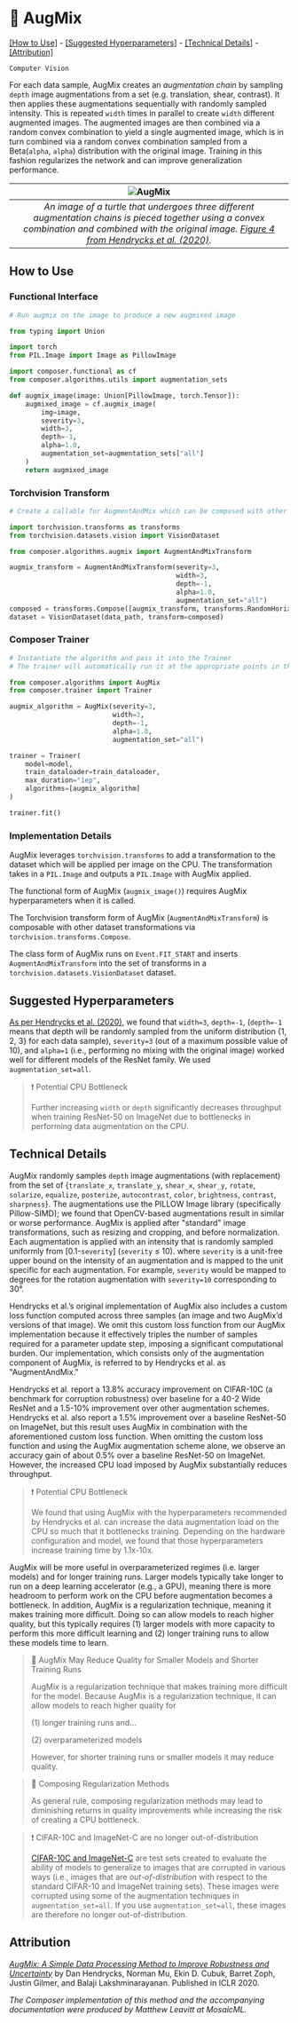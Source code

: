 # 🎨 AugMix

[\[How to Use\]](#how-to-use) - [\[Suggested Hyperparameters\]](#suggested-hyperparameters) - [\[Technical Details\]](#technical-details) - [\[Attribution\]](#attribution)

`Computer Vision`

For each data sample, AugMix creates an _augmentation chain_ by sampling `depth` image augmentations from a set (e.g. translation, shear, contrast).
It then applies these augmentations sequentially with randomly sampled intensity.
This is repeated `width` times in parallel to create `width` different augmented images.
The augmented images are then combined via a random convex combination to yield a single augmented image, which is in turn combined via a random convex combination sampled from a Beta(`alpha`, `alpha`) distribution with the original image.
Training in this fashion regularizes the network and can improve generalization performance.

| ![AugMix](https://storage.googleapis.com/docs.mosaicml.com/images/methods/aug_mix.png) |
|:--:
|*An image of a turtle that undergoes three different augmentation chains is pieced together using a convex combination and combined with the original image. [Figure 4 from Hendrycks et al. (2020)](https://arxiv.org/abs/1912.02781).*|

## How to Use

### Functional Interface

```python
# Run augmix on the image to produce a new augmixed image

from typing import Union

import torch
from PIL.Image import Image as PillowImage

import composer.functional as cf
from composer.algorithms.utils import augmentation_sets

def augmix_image(image: Union[PillowImage, torch.Tensor]):
    augmixed_image = cf.augmix_image(
        img=image,
        severity=3,
        width=3,
        depth=-1,
        alpha=1.0,
        augmentation_set=augmentation_sets["all"]
    )
    return augmixed_image
```

### Torchvision Transform

<!--pytest.mark.skip-->
```python
# Create a callable for AugmentAndMix which can be composed with other image augmentations

import torchvision.transforms as transforms
from torchvision.datasets.vision import VisionDataset

from composer.algorithms.augmix import AugmentAndMixTransform

augmix_transform = AugmentAndMixTransform(severity=3,
                                          width=3,
                                          depth=-1,
                                          alpha=1.0,
                                          augmentation_set="all")
composed = transforms.Compose([augmix_transform, transforms.RandomHorizontalFlip()])
dataset = VisionDataset(data_path, transform=composed)
```

### Composer Trainer

<!--pytest.mark.gpu-->
<!--pytest.mark.timeout(15)-->
<!--
```python
from torch.utils.data import DataLoader
from tests.common import RandomImageDataset, SimpleModel

model = SimpleModel()
train_dataloader = DataLoader(RandomImageDataset())
```
-->
<!--pytest-codeblocks:cont-->
```python
# Instantiate the algorithm and pass it into the Trainer
# The trainer will automatically run it at the appropriate points in the training loop

from composer.algorithms import AugMix
from composer.trainer import Trainer

augmix_algorithm = AugMix(severity=3,
                          width=3,
                          depth=-1,
                          alpha=1.0,
                          augmentation_set="all")

trainer = Trainer(
    model=model,
    train_dataloader=train_dataloader,
    max_duration="1ep",
    algorithms=[augmix_algorithm]
)

trainer.fit()
```

### Implementation Details

AugMix leverages `torchvision.transforms` to add a transformation to the dataset which will be applied per image on the CPU. The transformation takes in a `PIL.Image` and outputs a `PIL.Image` with AugMix applied.

The functional form of AugMix (`augmix_image()`) requires AugMix hyperparameters when it is called.

The Torchvision transform form of AugMix (`AugmentAndMixTransform`) is composable with other dataset transformations via `torchvision.transforms.Compose`.

The class form of AugMix runs on `Event.FIT_START` and inserts `AugmentAndMixTransform` into the set of transforms in a `torchvision.datasets.VisionDataset` dataset.

## Suggested Hyperparameters

[As per Hendrycks et al. (2020)](https://arxiv.org/abs/1912.02781), we found that `width=3`, `depth=-1`, (`depth=-1` means that depth will be randomly sampled from the uniform distribution {1, 2, 3} for each data sample), `severity=3` (out of a maximum possible value of 10), and `alpha=1` (i.e., performing no mixing with the original image) worked well for different models of the ResNet family. We used `augmentation_set=all`.

> ❗ Potential CPU Bottleneck
>
> Further increasing `width` or `depth` significantly decreases throughput when training ResNet-50 on ImageNet due to bottlenecks in performing data augmentation on the CPU.

## Technical Details

AugMix randomly samples `depth` image augmentations (with replacement) from the set of {`translate_x`, `translate_y`, `shear_x`, `shear_y`, `rotate`, `solarize`, `equalize`, `posterize`, `autocontrast`, `color`, `brightness`, `contrast`, `sharpness`}.
The augmentations use the PILLOW Image library (specifically Pillow-SIMD); we found that OpenCV-based augmentations result in similar or worse performance.
AugMix is applied after "standard" image transformations, such as resizing and cropping, and before normalization.
Each augmentation is applied with an intensity that is randomly sampled uniformly from \[0.1-`severity`\] (`severity` ≤ 10). where `severity` is a unit-free upper bound on the intensity of an augmentation and is mapped to the unit specific for each augmentation. For example, `severity` would be mapped to degrees for the rotation augmentation with `severity=10` corresponding to 30°.

Hendrycks et al.’s original implementation of AugMix also includes a custom loss function computed across three samples (an image and two AugMix’d versions of that image).
We omit this custom loss function from our AugMix implementation because it effectively triples the number of samples required for a parameter update step, imposing a significant computational burden.
Our implementation, which consists only of the augmentation component of AugMix, is referred to by Hendrycks et al. as "AugmentAndMix."

Hendrycks et al. report a 13.8% accuracy improvement on CIFAR-10C (a benchmark for corruption robustness) over baseline for a 40-2 Wide ResNet and a 1.5-10% improvement over other augmentation schemes.
Hendrycks et al. also report a 1.5% improvement over a baseline ResNet-50 on ImageNet, but this result uses AugMix in combination with the aforementioned custom loss function.
When omitting the custom loss function and using the AugMix augmentation scheme alone, we observe an accuracy gain of about 0.5% over a baseline ResNet-50 on ImageNet.
However, the increased CPU load imposed by AugMix substantially reduces throughput.

> ❗ Potential CPU Bottleneck
>
> We found that using AugMix with the hyperparameters recommended by Hendrycks et al. can increase the data augmentation load on the CPU so much that it bottlenecks training.
> Depending on the hardware configuration and model, we found that those hyperparameters increase training time by 1.1x-10x.

AugMix will be more useful in overparameterized regimes (i.e. larger models) and for longer training runs.
Larger models typically take longer to run on a deep learning accelerator (e.g., a GPU), meaning there is more headroom to perform work on the CPU before augmentation becomes a bottleneck.
In addition, AugMix is a regularization technique, meaning it makes training more difficult.
Doing so can allow models to reach higher quality, but this typically requires (1) larger models with more capacity to perform this more difficult learning and (2) longer training runs to allow these models time to learn.

> 🚧 AugMix May Reduce Quality for Smaller Models and Shorter Training Runs
>
> AugMix is a regularization technique that makes training more difficult for the model.
> Because AugMix is a regularization technique, it can allow models to reach higher quality for
>
> (1) longer training runs and...
>
> (2) overparameterized models
>
> However, for shorter training runs or smaller models it may reduce quality.

> 🚧 Composing Regularization Methods
>
> As general rule, composing regularization methods may lead to diminishing returns in quality improvements while increasing the risk of creating a CPU bottleneck.

> ❗ CIFAR-10C and ImageNet-C are no longer out-of-distribution
>
> [CIFAR-10C and ImageNet-C](https://github.com/hendrycks/robustness) are test sets created to evaluate the ability of models to generalize to images that are corrupted in various ways (i.e., images that are _out-of-distribution_ with respect to the standard CIFAR-10 and ImageNet training sets).
> These images were corrupted using some of the augmentation techniques in `augmentation_set=all`.
> If you use `augmentation_set=all`, these images are therefore no longer out-of-distribution.

## Attribution

[*AugMix: A Simple Data Processing Method to Improve Robustness and Uncertainty*](https://arxiv.org/abs/1912.02781) by Dan Hendrycks, Norman Mu, Ekin D. Cubuk, Barret Zoph, Justin Gilmer, and Balaji Lakshminarayanan. Published in ICLR 2020.

*The Composer implementation of this method and the accompanying documentation were produced by Matthew Leavitt at MosaicML.*
